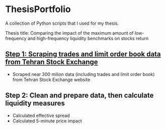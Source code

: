 # ThesisPortfolio
A collection of Python scripts that I used for my thesis.

Thesis title: Comparing the impact of the maximum amount of low-frequency and high-frequency liquidity benchmarks on stocks return

## [Step 1: Scraping trades and limit order book data from Tehran Stock Exchange](https://github.com/behnoud-bazrafshan/ThesisPortfolio/tree/main/Scraping)
* Scraped near 300 milion data (including trades and limit order book) from Tehran Stock Exchange website
## Step 2: Clean and prepare data, then calculate liquidity measures
* Calculated effective spread
* Calculated 5-minute price impact
